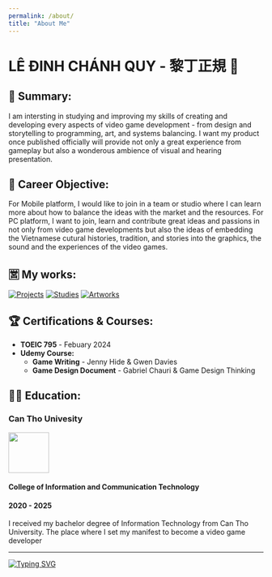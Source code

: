 ```yaml
---
permalink: /about/
title: "About Me"
---
```


# LÊ ĐINH CHÁNH QUY - 黎丁正規 🐢

## 📝 Summary:
I am intersting in studying and improving my skills of creating and developing every aspects of video game development - from design and storytelling to programming, art, and systems balancing. I want my product once published officially will provide not only a great experience from gameplay but also a wonderous ambience of visual and hearing presentation.  

## 💼 Career Objective:
For Mobile platform, I would like to join in a team or studio where I can learn more about how to balance the ideas with the market and the resources. For PC platform, I want to join, learn and contribute great ideas and passions in not only from video game developments but also the ideas of embedding the Vietnamese cutural histories, tradition, and stories into the graphics, the sound and the experiences of the video games.  

## 🈺 My works:
<div>
  
  [![Projects](https://img.shields.io/badge/%F0%9F%93%84_Projects-b8b3b2?style=for-the-badge)](https://vntortoise724.github.io/portfolio)
  [![Studies](https://img.shields.io/badge/%F0%9F%93%9A_Studies-b1dd6a?style=for-the-badge)](https://vntortoise724.github.io/studies)
  [![Artworks](https://img.shields.io/badge/%F0%9F%8E%A8_Artworks-c73c20?style=for-the-badge)](https://vntortoise724.github.io/artworks)

</div>

## 🏆 Certifications & Courses:
<div>
  <ul>
    <li><strong>TOEIC 795</strong> - Febuary 2024</li>
    <li><strong>Udemy Course:</strong>
      <ul>
        <li><strong>Game Writing</strong> - Jenny Hide & Gwen Davies</li>
        <li><strong>Game Design Document</strong> - Gabriel Chauri & Game Design Thinking</li>
      </ul>
    </li>
  </ul>
</div>

## 👨‍🎓 Education: 

<div>
  <h3>Can Tho Univesity</h2>
  <img src="https://github.com/user-attachments/assets/e8eab094-9ec6-4318-a91d-8e5449306467" width="80">
  <h4>College of Information and Communication Technology</h4> 
  <h4>2020 - 2025</h4>
  <p>I received my bachelor degree of Information Technology from Can Tho University. The place where I set my manifest to become a video game developer</p>
</div>

---

<div>

[![Typing SVG](https://readme-typing-svg.demolab.com?font=Roboto+&weight=500&pause=1000&color=70BFD7&center=true&multiline=true&width=435&height=60&lines=%E5%AE%9A%E5%BF%83%E5%89%87%E5%8B%9D%EF%BC%8C%E7%84%A1%E5%BF%83%E5%89%87%E6%95%97;%C4%90%E1%BB%8Bnh+T%C3%A2m+T%E1%BA%AFc+Th%E1%BA%AFng%2C+V%C3%B4+T%C3%A2m+T%E1%BA%AFc+B%E1%BA%A1i)](https://git.io/typing-svg)

</div>
